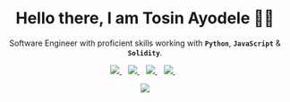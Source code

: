 <h1 align='center'>Hello there, I am Tosin Ayodele 👋🏾</h1>

<p align='center'>Software Engineer with proficient skills working with <b><code>Python</code></b>, <b><code>JavaScript</code></b> & <b><code>Solidity</code></b>.</p>

<p align='center'>
<a href="https://wa.me/2348178135068?text=Hello Tosin!" target="_blank">
  <img src="https://img.shields.io/badge/WHATSAPP-%2325D366.svg?&style=for-the-badge&logo=whatsapp&logoColor=white" />
</a>&nbsp;&nbsp;
<a href="https://twitter.com/tosxndc" target="_blank">
   <img src="https://img.shields.io/badge/twitter-%231DA1F2.svg?&style=for-the-badge&logo=twitter&logoColor=white" />
</a>&nbsp;&nbsp;
<a href="https://www.linkedin.com/in/tosxndc/" target="_blank">
  <img src="https://img.shields.io/badge/linkedin-%230077B5.svg?&style=for-the-badge&logo=linkedin&logoColor=white" />
</a>&nbsp;&nbsp;
<a href="mailto:devtosxn@gmail.com" target="_blank">
  <img src="https://img.shields.io/badge/email me-%23D14836.svg?&style=for-the-badge&logo=gmail&logoColor=white" />
</a>&nbsp;&nbsp
</p>

<p align='center'>
<img src = "https://github-readme-stats.vercel.app/api/top-langs/?username=devtosxn&hide=css,java,html&theme=blue-green">
</p>

<!---
---

<img src="https://res.cloudinary.com/devtosxn/image/upload/v1624533364/Github%20Technologies%20Icon/html_logo_syiccr.png" alt="HTML Logo" width="80" height="80"/> <img src="https://res.cloudinary.com/devtosxn/image/upload/v1624533230/Github%20Technologies%20Icon/css_logo_g4xflr.png" alt="CSS Logo" width="80" height="80"/>  <img src="https://res.cloudinary.com/devtosxn/image/upload/v1624533230/Github%20Technologies%20Icon/logo-javascript_qkhddj.svg" alt="Javascript Logo" width="80" height="80"/> <img src="https://res.cloudinary.com/devtosxn/image/upload/v1624533232/Github%20Technologies%20Icon/python-4_m3odco.svg" alt="Python Logo" width="80" height="80"/> <img src="https://res.cloudinary.com/devtosxn/image/upload/v1624533615/Github%20Technologies%20Icon/django-drf_logo_w0n5uk.png" alt="Django x DRF Logo" width="200" height="80"/> <img src="https://res.cloudinary.com/devtosxn/image/upload/v1624533232/Github%20Technologies%20Icon/react-2_alfxek.svg" alt="React Logo" width="80" height="80"/> <img src="https://res.cloudinary.com/devtosxn/image/upload/v1624533233/Github%20Technologies%20Icon/sass-1_ergued.svg" alt="Sass Logo" width="80" height="80"/> <img src="https://res.cloudinary.com/devtosxn/image/upload/v1624533229/Github%20Technologies%20Icon/bootstrap-4_glny1p.svg" alt="Bootstrap Logo" width="80" height="80"/>
<img src="https://res.cloudinary.com/devtosxn/image/upload/v1624533231/Github%20Technologies%20Icon/material-ui-1_eb9sqf.svg" alt="Material UI Logo" width="80" height="80"/>
<img src="https://res.cloudinary.com/devtosxn/image/upload/v1624533229/Github%20Technologies%20Icon/figma-1_ufzkdd.svg" alt="Figma Logo" width="80" height="80"/>
<img src="https://res.cloudinary.com/devtosxn/image/upload/v1624533229/Github%20Technologies%20Icon/adobe-xd-1_avzw0c.svg" alt="Adobe XD Logo" width="80" height="80"/>


---
--->

<!---
Here are some ideas to get you started:

- 🔭 I’m currently working on ...
- 🌱 I’m currently learning ...
- 👯 I’m looking to collaborate on ...
- 🤔 I’m looking for help with ...
- 💬 Ask me about ...
- 📫 How to reach me: ...
- 😄 Pronouns: ...
- ⚡ Fun fact: ...

--->
